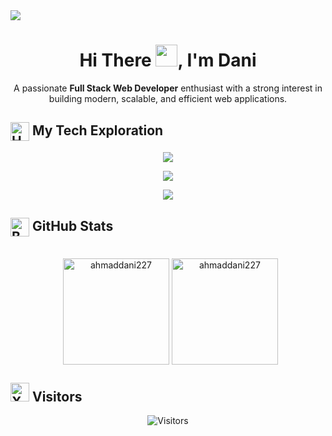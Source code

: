 <img src="https://user-images.githubusercontent.com/74038190/212284136-03988914-d899-44b4-b1d9-4eeccf656e44.gif">

<h1 align="center">Hi There <img src="https://media.giphy.com/media/hvRJCLFzcasrR4ia7z/giphy.gif" width="35">, I'm Dani</h1>
<p align="center">A passionate <b>Full Stack Web Developer</b> enthusiast with a strong interest in building modern, scalable, and efficient web applications.</p>

<h2><img src="https://raw.githubusercontent.com/Tarikul-Islam-Anik/Animated-Fluent-Emojis/master/Emojis/Objects/Hammer%20and%20Wrench.png" alt="Hammer and Wrench" alt="Tech Exploration" 
       width="30" 
       height="30" 
       style="vertical-align: middle;" /> My Tech Exploration</h2>

<p align="center">
    <img src="https://skillicons.dev/icons?i=html,css,js,ts,bootstrap,tailwind" />
</p>
<p align="center">
    <img src="https://skillicons.dev/icons?i=nodejs,react,redux,express,prisma,mysql,mongo" />
</p>
<p align="center">
    <img src="https://skillicons.dev/icons?i=git,github,vscode,figma" />
</p>

<h2>
<h2>
  <img src="https://raw.githubusercontent.com/Tarikul-Islam-Anik/Animated-Fluent-Emojis/master/Emojis/Objects/Bar%20Chart.png" 
       alt="Bar Chart" 
       width="30" 
       height="30" 
       style="vertical-align: middle;" /> 
  GitHub Stats
</h2>

<p align="center">
	<br/> &nbsp;
	<img align="center" height="170em" src="https://github-readme-stats-eight-theta.vercel.app/api?username=ahmaddani227&show_icons=true&locale=en&theme=transparent&include_all_commits=true&count_private=true" alt="ahmaddani227" />
    <img align="center" height="170em" src="https://github-readme-stats-eight-theta.vercel.app/api/top-langs?username=ahmaddani227&show_icons=true&locale=en&layout=compact&theme=transparent" alt="ahmaddani227" />
</p>

<h2>
  <img src="https://raw.githubusercontent.com/Tarikul-Islam-Anik/Animated-Fluent-Emojis/master/Emojis/Objects/X-Ray.png" 
       alt="X-Ray" 
       width="30" 
       height="30"  />
  Visitors
</h2>

<p align="center">
  <img src="https://count.getloli.com/@ahmaddani227?name=ahmaddani227&theme=love-and-deepspace" alt="Visitors">
</p>
